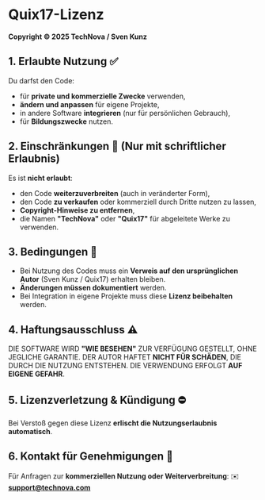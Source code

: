 # **Quix17-Lizenz**  
**Copyright © 2025 TechNova / Sven Kunz**  

## **1. Erlaubte Nutzung** ✅
Du darfst den Code:
- für **private und kommerzielle Zwecke** verwenden,
- **ändern und anpassen** für eigene Projekte,
- in andere Software **integrieren** (nur für persönlichen Gebrauch),
- für **Bildungszwecke** nutzen.  

## **2. Einschränkungen** 🚫 (Nur mit schriftlicher Erlaubnis)
Es ist **nicht erlaubt**:  
- den Code **weiterzuverbreiten** (auch in veränderter Form),
- den Code **zu verkaufen** oder kommerziell durch Dritte nutzen zu lassen,
- **Copyright-Hinweise zu entfernen**,
- die Namen **"TechNova"** oder **"Quix17"** für abgeleitete Werke zu verwenden.  

## **3. Bedingungen** 📌
- Bei Nutzung des Codes muss ein **Verweis auf den ursprünglichen Autor** (Sven Kunz / Quix17) erhalten bleiben.  
- **Änderungen müssen dokumentiert** werden.
- Bei Integration in eigene Projekte muss diese **Lizenz beibehalten** werden.  

## **4. Haftungsausschluss** ⚠️
DIE SOFTWARE WIRD **"WIE BESEHEN"** ZUR VERFÜGUNG GESTELLT, OHNE JEGLICHE GARANTIE.
DER AUTOR HAFTET **NICHT FÜR SCHÄDEN**, DIE DURCH DIE NUTZUNG ENTSTEHEN.
DIE VERWENDUNG ERFOLGT **AUF EIGENE GEFAHR**.  

## **5. Lizenzverletzung & Kündigung** ⛔
Bei Verstoß gegen diese Lizenz **erlischt die Nutzungserlaubnis automatisch**.  

## **6. Kontakt für Genehmigungen** 📩
Für Anfragen zur **kommerziellen Nutzung oder Weiterverbreitung**:
✉️ **support@technova.com**
